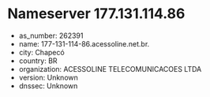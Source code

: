 # Nameserver 177.131.114.86

* as_number: 262391
* name: 177-131-114-86.acessoline.net.br.
* city: Chapecó
* country: BR
* organization: ACESSOLINE TELECOMUNICACOES LTDA
* version: Unknown
* dnssec: Unknown
